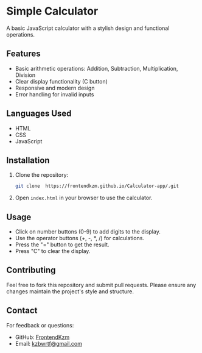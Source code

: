 # Simple Calculator
A basic JavaScript calculator with a stylish design and functional operations.

## Features
- Basic arithmetic operations: Addition, Subtraction, Multiplication, Division
- Clear display functionality (C button)
- Responsive and modern design
- Error handling for invalid inputs

## Languages Used
- HTML
- CSS
- JavaScript

## Installation
1. Clone the repository:
   ```bash
   git clone  https://frontendkzm.github.io/Calculator-app/.git
   ```

2. Open `index.html` in your browser to use the calculator.

## Usage
- Click on number buttons (0-9) to add digits to the display.
- Use the operator buttons (+, -, *, /) for calculations.
- Press the "=" button to get the result.
- Press "C" to clear the display.

## Contributing
Feel free to fork this repository and submit pull requests. Please ensure any changes maintain the project's style and structure.

## Contact
For feedback or questions:
- GitHub: [FrontendKzm](https://github.com/FrontendKzm)
- Email: kzbwrtf@gmail.com
